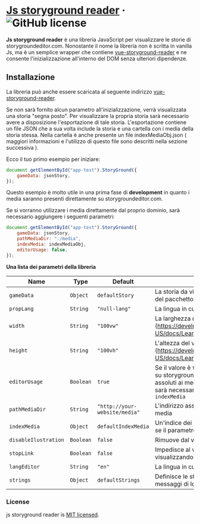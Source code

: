 # [Js storyground reader](https://storygroundeditor.com) &middot; ![GitHub license](https://img.shields.io/badge/license-MIT-blue.svg)

**Js storyground reader** è una libreria JavaScript per visualizzare le storie di storygroundeditor.com.
Nonostante il nome la libreria non è scritta in vanilla Js, ma è un semplice wrapper che contiene [vue-storyground-reader](https://www.npmjs.com/package/vue-storyground-reader) e ne consente l'inizializzazione all'interno del DOM senza ulteriori dipendenze.

## Installazione

La libreria può anche essere scaricata al seguente indirizzo [vue-storyground-reader](https://storygroundeditor.com/downloads).

Se non sarà fornito alcun parametro all'inizializzazione, verrà visualizzata una storia "segna posto". Per visualizzare la propria storia sarà necessario avere a disposizione l'esportazione di tale storia. L'esportazione contiene un file JSON che a sua volta include la storia e una cartella con i media della storia stessa. Nella cartella è anche presente un file indexMediaObj.json ( maggiori informazioni e l'utilizzo di questo file sono descritti nella sezione successiva ).

Ecco il tuo primo esempio per iniziare:

```js
document.getElementById("app-test").StoryGround({
    gameData: jsonStory,
});
```

Questo esempio è molto utile in una prima fase di **development** in quanto i media saranno presenti direttamente su storygroundeditor.com.

Se si vorranno utilizzare i media direttamente dal proprio dominio, sarà necessario aggiungere i seguenti parametri:

```js
document.getElementById("app-test").StoryGround({
    gameData: jsonStory,
    pathMediaDir: "./media",
    indexMedia: indexMediaObj,
    editorUsage: false,
});
```

**Una lista dei parametri della libreria**

| Name                 | Type      | Default                       | Description                                                                                                                                                                                                                                         |
| -------------------- | --------- | ----------------------------- | --------------------------------------------------------------------------------------------------------------------------------------------------------------------------------------------------------------------------------------------------- |
| `gameData`           | `Object`  | `defaultStory`                | La storia da visualizzare che si può trovare all'interno del pacchetto d'esportazione in formato JSON                                                                                                                                               |
| `propLang`           | `String`  | `"null-lang"`                 | La lingua in cui deve essere visualizzata la storia                                                                                                                                                                                                 |
| `width`              | `String`  | `"100vw"`                     | La larghezza del visualizzatore (https://developer.mozilla.org/en-US/docs/Learn/CSS/Building_blocks/Values_and_units)                                                                                                                               |
| `height`             | `String`  | `"100vh"`                     | L'altezza del visualizzatore (https://developer.mozilla.org/en-US/docs/Learn/CSS/Building_blocks/Values_and_units)                                                                                                                                  |
| `editorUsage`        | `Boolean` | `true`                        | Se il valore è `true` verranno utlizzati alcuni dati presenti su storygroundeditor.com in particolare gli indirrizzi assoluti ai media presenti nella storia. In questo caso sarà necessario valorizzare i parametri: `pathMediaDir` e `indexMedia` |
| `pathMediaDir`       | `String`  | `"http://your-website/media"` | L'indirizzo assoluto alla cartella in cui sono presenti i media                                                                                                                                                                                     |
| `indexMedia`         | `Object`  | `defaultIndexMedia`           | Un'indice dei media presenti nella storia è necessario se il parametro `editorUsage` è `false`                                                                                                                                                      |
| `disableIlustration` | `Boolean` | `false`                       | Rimuove dal viewer la possibilità di visualizzare i media                                                                                                                                                                                           |
| `stopLink`           | `Boolean` | `false`                       | Impedisce al viewer di navigare in un'altra pagina visualizzando l'url di destinazione tramite messaggio                                                                                                                                            |
| `langEditor`         | `String`  | `"en"`                        | La lingua in cui vengono visualizzati i messaggi di log                                                                                                                                                                                             |
| `strings`            | `Object`  | `defaultStrings`              | Definisce le stringhe mostrate dal visualizzatore nei messaggi di log                                                                                                                                                                               |

### License

js storyground reader is [MIT licensed](./LICENSE).
